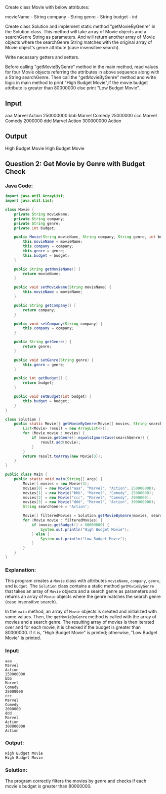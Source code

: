 Create class Movie with below attributes: 

movieName - String 
company - String 
genre - String 
budget - int

Create class Solution and implement static method "getMovieByGenre" in the Solution class. This method will 
take array of Movie objects and a searchGenre String as parameters. And will return another array of Movie 
objects where the searchGenre String matches with the original array of Movie object's genre attribute 
(case insensitive search).

Write necessary getters and setters.

Before calling "getMovieByGenre" method in the main method, read values for four Movie objects referring the 
attributes in above sequence along with a String searchGenre. Then call the "getMovieByGenre" method and write
logic in main method to print "High Budget Movie",if the movie budget attribute is greater than 80000000 else 
print "Low Budget Movie".

Input
---------
aaa
Marvel
Action
250000000
bbb
Marvel
Comedy
25000000
ccc
Marvel
Comedy
2000000
ddd
Marvel
Action
300000000
Action

Output
-------------------
High Budget Movie
High Budget Movie

## Question 2: Get Movie by Genre with Budget Check
### Java Code:

```java
import java.util.ArrayList;
import java.util.List;

class Movie {
    private String movieName;
    private String company;
    private String genre;
    private int budget;

    public Movie(String movieName, String company, String genre, int budget) {
        this.movieName = movieName;
        this.company = company;
        this.genre = genre;
        this.budget = budget;
    }

    public String getMovieName() {
        return movieName;
    }

    public void setMovieName(String movieName) {
        this.movieName = movieName;
    }

    public String getCompany() {
        return company;
    }

    public void setCompany(String company) {
        this.company = company;
    }

    public String getGenre() {
        return genre;
    }

    public void setGenre(String genre) {
        this.genre = genre;
    }

    public int getBudget() {
        return budget;
    }

    public void setBudget(int budget) {
        this.budget = budget;
    }
}

class Solution {
    public static Movie[] getMovieByGenre(Movie[] movies, String searchGenre) {
        List<Movie> result = new ArrayList<>();
        for (Movie movie : movies) {
            if (movie.getGenre().equalsIgnoreCase(searchGenre)) {
                result.add(movie);
            }
        }
        return result.toArray(new Movie[0]);
    }
}

public class Main {
    public static void main(String[] args) {
        Movie[] movies = new Movie[4];
        movies[0] = new Movie("aaa", "Marvel", "Action", 250000000);
        movies[1] = new Movie("bbb", "Marvel", "Comedy", 25000000);
        movies[2] = new Movie("ccc", "Marvel", "Comedy", 2000000);
        movies[3] = new Movie("ddd", "Marvel", "Action", 300000000);
        String searchGenre = "Action";

        Movie[] filteredMovies = Solution.getMovieByGenre(movies, searchGenre);
        for (Movie movie : filteredMovies) {
            if (movie.getBudget() > 80000000) {
                System.out.println("High Budget Movie");
            } else {
                System.out.println("Low Budget Movie");
            }
        }
    }
}
```

### Explanation:

This program creates a `Movie` class with attributes `movieName`, `company`, `genre`, and `budget`. The `Solution` class contains a static method `getMovieByGenre` that takes an array of `Movie` objects and a search genre as parameters and returns an array of `Movie` objects where the genre matches the search genre (case insensitive search).

In the `main` method, an array of `Movie` objects is created and initialized with some values. Then, the `getMovieByGenre` method is called with the array of movies and a search genre. The resulting array of movies is then iterated over and for each movie, it is checked if the budget is greater than 80000000. If it is, "High Budget Movie" is printed; otherwise, "Low Budget Movie" is printed.

### Input:

```
aaa
Marvel
Action
250000000
bbb
Marvel
Comedy
25000000
ccc
Marvel
Comedy
2000000
ddd
Marvel
Action
300000000
Action
```

### Output:

```
High Budget Movie
High Budget Movie
```

### Solution:

The program correctly filters the movies by genre and checks if each movie's budget is greater than 80000000.